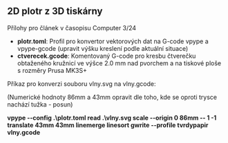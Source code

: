 ## 2D plotr z 3D tiskárny

Přílohy pro článek v časopisu Computer 3/24
 -  **plotr.toml**: Profil pro konvertor vektorových dat na G-code vpype a vpype-gcode (upravit výšku kreslení podle aktuální situace)
 -  **ctverecek.gcode**: Komentovaný G-code pro kresbu čtverečku obtaženého kružnicí ve výšce 2.0 mm nad pvorchem a na tiskové ploše s rozměry Prusa MK3S+

Příkaz pro konverzi souboru vlny.svg na vlny.gcode:

(Numerické hodnoty 86mm a 43mm opravit dle toho, kde se oproti trysce nachází tužka - posun)

**vpype --config .\plotr.toml read .\vlny.svg scale --origin 0 86mm -- 1 -1 translate 43mm 43mm linemerge linesort gwrite --profile tvrdypapir vlny.gcode**
